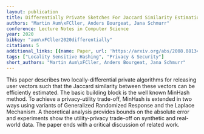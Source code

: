 ```yaml
---
layout: publication
title: Differentially Private Sketches For Jaccard Similarity Estimation
authors: "Martin Aum\xFCller, Anders Bourgeat, Jana Schmurr"
conference: Lecture Notes in Computer Science
year: 2020
bibkey: "aum\xFCller2020differentially"
citations: 5
additional_links: [{name: Paper, url: 'https://arxiv.org/abs/2008.08134'}]
tags: ["Locality Sensitive Hashing", "Privacy & Security"]
short_authors: "Martin Aum\xFCller, Anders Bourgeat, Jana Schmurr"
---
```

This paper describes two locally-differential private algorithms for
releasing user vectors such that the Jaccard similarity between these vectors
can be efficiently estimated. The basic building block is the well known
MinHash method. To achieve a privacy-utility trade-off, MinHash is extended in
two ways using variants of Generalized Randomized Response and the Laplace
Mechanism. A theoretical analysis provides bounds on the absolute error and
experiments show the utility-privacy trade-off on synthetic and real-world
data. The paper ends with a critical discussion of related work.